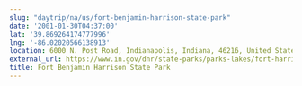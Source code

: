 ```yaml
---
slug: "daytrip/na/us/fort-benjamin-harrison-state-park"
date: '2001-01-30T04:37:00'
lat: '39.869264174777996'
lng: '-86.02020566138913'
location: 6000 N. Post Road, Indianapolis, Indiana, 46216, United States
external_url: https://www.in.gov/dnr/state-parks/parks-lakes/fort-harrison-state-park/
title: Fort Benjamin Harrison State Park
---
```



